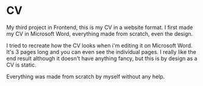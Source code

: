 # CV
My third project in Frontend, this is my CV in a website format. I first made my CV in Microsoft Word, everything made 
from scratch, even the design.

I tried to recreate how the CV looks when i'm editing it on Microsoft Word. It's 3 pages long and you can even see the individual pages.
I really like the end result although it doesn't have anything fancy, but this is by design as a CV is static.

Everything was made from scratch by myself without any help.
